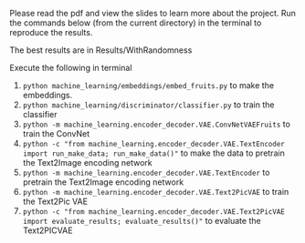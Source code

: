 Please read the pdf and view the slides to learn more about the project. Run the commands below (from the current directory) in the terminal to reproduce the results.

The best results are in Results/WithRandomness

Execute the following in terminal
1. `python machine_learning/embeddings/embed_fruits.py` to make the embeddings.
2. `python machine_learning/discriminator/classifier.py` to train the classifier
3. `python -m machine_learning.encoder_decoder.VAE.ConvNetVAEFruits` to train the ConvNet
4. `python -c "from machine_learning.encoder_decoder.VAE.TextEncoder import run_make_data; run_make_data()"` to make the data to pretrain the Text2Image encoding network
5. `python -m machine_learning.encoder_decoder.VAE.TextEncoder` to pretrain the Text2Image encoding network
6. `python -m machine_learning.encoder_decoder.VAE.Text2PicVAE` to train the Text2Pic VAE
6. `python -c "from machine_learning.encoder_decoder.VAE.Text2PicVAE import evaluate_results; evaluate_results()"` to evaluate the Text2PICVAE